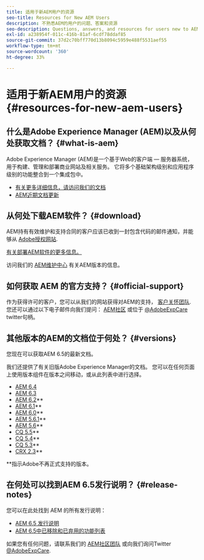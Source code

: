 ```yaml
---
title: 适用于新AEM用户的资源
seo-title: Resources for New AEM Users
description: 不熟悉AEM的用户的问题、答案和资源
seo-description: Questions, answers, and resources for users new to AEM
exl-id: a238954f-011c-416b-81af-6cdf78ddaf85
source-git-commit: 37d2c70bff770d13b8094c5959e488f5531aef55
workflow-type: tm+mt
source-wordcount: '360'
ht-degree: 33%

---
```


# 适用于新AEM用户的资源 {#resources-for-new-aem-users}

## 什么是Adobe Experience Manager (AEM)以及从何处获取文档？ {#what-is-aem}

Adobe Experience Manager (AEM)是一个基于Web的客户端 — 服务器系统，用于构建、管理和部署商业网站及相关服务。 它将多个基础架构级别和应用程序级别的功能整合到一个集成包中。

* [有关更多详细信息，请访问我们的文档](/help/sites-deploying/home.md)
* [AEM近期文档更新](https://helpx.adobe.com/experience-manager/documentation-updates.html)

## 从何处下载AEM软件？ {#download}

AEM持有有效维护和支持合同的客户应该已收到一封包含代码的邮件通知，并能够从 [Adobe授权网站](https://licensing.adobe.com/).

[有关部署AEM软件的更多信息。](/help/sites-deploying/home.md)

访问我们的 [AEM维护中心](https://helpx.adobe.com/cn/experience-manager/aem-releases-updates.html) 有关AEM版本的信息。

## 如何获取 AEM 的官方支持？ {#official-support}

作为获得许可的客户，您可以从我们的网站获得对AEM的支持， [客户关怀团队](https://helpx.adobe.com/cn/marketing-cloud/contact-support.html). 您还可以通过以下电子邮件向我们提问： [AEM社区](https://forums.adobe.com/community/experience-cloud/marketing-cloud/experience-manager) 或位于 [@AdobeExpCare](https://twitter.com/adobeexpcare) twitter句柄。

## 其他版本的AEM的文档位于何处？ {#versions}

您现在可以获取AEM 6.5的最新文档。

我们还提供了有关旧版Adobe Experience Manager的文档。 您可以在任何页面上使用版本组件在版本之间移动，或从此列表中进行选择。

* [AEM 6.4](https://helpx.adobe.com/cn/support/experience-manager/6-4.html)
* [AEM 6.3](https://helpx.adobe.com/cn/support/experience-manager/6-3.html)
* [AEM 6.2](https://helpx.adobe.com/cn/support/experience-manager/6-2.html)**
* [AEM 6.1](https://docs.adobe.com/docs/cn/aem/6-1.html)**
* [AEM 6.0](https://docs.adobe.com/docs/cn/aem/6-0.html)**
* [AEM 5.6.1](https://helpx.adobe.com/cn/experience-manager/aem-previous-versions.html)**
* [AEM 5.6](https://helpx.adobe.com/cn/experience-manager/aem-previous-versions.html)**
* [CQ 5.5](https://helpx.adobe.com/cn/experience-manager/aem-previous-versions.html)**
* [CQ 5.4](https://helpx.adobe.com/cn/experience-manager/aem-previous-versions.html)**
* [CQ 5.3](https://helpx.adobe.com/cn/experience-manager/aem-previous-versions.html)**
* [CRX 2.3](https://helpx.adobe.com/cn/experience-manager/aem-previous-versions.html)**

**指示Adobe不再正式支持的版本。

## 在何处可以找到AEM 6.5发行说明？ {#release-notes}

您可以在此处找到 AEM 的所有发行说明：

* [AEM 6.5 发行说明](/help/release-notes/home.md)
* [AEM 6.5中已移除和已弃用的功能列表](/help/release-notes/deprecated-removed-features.md)

如果您有任何问题，请联系我们的 [AEM社区团队](https://help-forums.adobe.com/content/adobeforums/en/experience-manager-forum/adobe-experience-manager.html) 或向我们询问Twitter [@AdobeExpCare](https://twitter.com/adobeexpcare).
